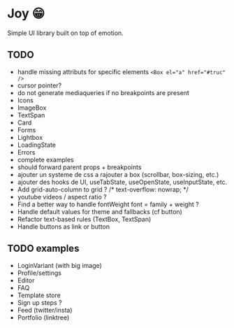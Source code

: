 # Joy 😁

Simple UI library built on top of emotion.

## TODO

- handle missing attributs for specific elements `<Box el="a" href="#truc" />`
- cursor pointer?
- do not generate mediaqueries if no breakpoints are present
- Icons
- ImageBox
- TextSpan
- Card
- Forms
- Lightbox
- LoadingState
- Errors
- complete examples
- should forward parent props + breakpoints
- ajouter un systeme de css a rajouter a box (scrollbar, box-sizing, etc.)
- ajouter des hooks de UI, useTabState, useOpenState, useInputState, etc.
- Add grid-auto-column to grid ?
/* text-overflow: nowrap; */
- youtube videos / aspect ratio ?
- Find a better way to handle fontWeight font = family + weight ?
- Handle default values for theme and fallbacks (cf button)
- Refactor text-based rules (TextBox, TextSpan)
- Handle buttons as link or button

## TODO examples

- LoginVariant (with big image)
- Profile/settings
- Editor
- FAQ
- Template store
- Sign up steps ?
- Feed (twitter/insta)
- Portfolio (linktree)